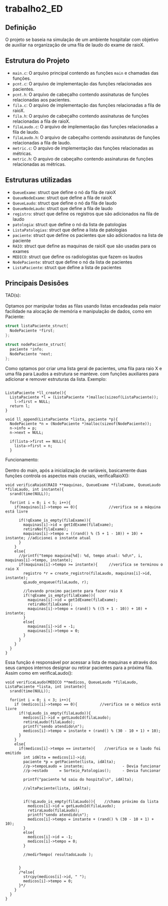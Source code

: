 # trabalho2_ED
## Definição

O projeto se baseia na simulação de um ambiente hospitalar com objetivo de auxiliar na organização de uma fila de laudo do exame de raioX.

## Estrutura do Projeto

- `main.c`: O arquivo principal contendo as funções `main` e chamadas das funções.
- `pcnt.c`: O arquivo de implementação das funções relacionadas aos pacientes.
- `pcnt.h`: O arquivo de cabeçalho contendo assinaturas de funções relacionadas aos pacientes.
- `fila.c`: O arquivo de implementação das funções relacionadas a fila de raioX.
- `fila.h`: O arquivo de cabeçalho contendo assinaturas de funções relacionadas a fila de raioX.
- `filaLaudo.c`: O arquivo de implementação das funções relacionadas a fila de laudo.
- `filaLaudo.h`: O arquivo de cabeçalho contendo assinaturas de funções relacionadas a fila de laudo.
- `metric.c`: O arquivo de implementação das funções relacionadas as métricas.
- `metric.h`: O arquivo de cabeçalho contendo assinaturas de funções relacionadas as métricas.

## Estruturas utilizadas

- `QueueExame`: struct que define o nó da fila de raioX 
- `QueueNodeExame`: struct que define a fila de raioX
- `QueueLaudo`: struct que define o nó da fila de laudo
- `QueueNodeLaudo`: struct que define a fila de laudo
- `registro`: struct que define os registros que são adicionados na fila de laudo
- `patologia`: struct que define o nó da lista de patologias
- `ListaPatologias`: struct que define a lista de patologias
- `paciente`: struct que define os pacientes que são adicionados na lista de paciente
- `RAIO`: struct que define as maquinas de raioX que são usadas para os exames
- `MEDICO`: struct que define os radiologistas que fazem os laudos
- `NodePaciente`: struct que define o nó da lista de pacientes
- `ListaPaciente`: struct que define a lista de pacientes

## Principais Desisões

TAD(s):<br><br>
Optamos por manipular todas as filas usando listas encadeadas pela maior facilidade na alocação de memória e manipulação de dados, como em Paciente:
  
```C
struct listaPaciente_struct{
  NodePaciente *first;	
};

struct nodePaciente_struct{
  paciente *info;
  NodePaciente *next;
};

```
Como optamos por criar uma lista geral de pacientes, uma fila para raio X e uma fila para Laudos a estrutura se manteve. com funções auxiliares para adicionar e remover estruturas da lista. Exemplo:
  
```

ListaPaciente *ll_create(){
  ListaPaciente *l = (ListaPaciente *)malloc(sizeof(ListaPaciente));
    l->first = NULL; 
  return l;
}

void ll_append(ListaPaciente *lista, paciente *p){
  NodePaciente *n = (NodePaciente *)malloc(sizeof(NodePaciente));
  n->info = p;
  n->next = NULL;
  
  if(lista->first == NULL){
    lista->first = n;
  }
```
Funcionamento: <br><br>
Dentro do main, após a inicialização de variáveis, basicamente duas funções controla os aspectos mais cruciais, verificaRaioX():
```
void verificaRaioX(RAIO **maquinas, QueueExame *filaExame, QueueLaudo *filaLaudo, int instante){
  srand(time(NULL));
  
  for(int i = 0; i < 5; i++){
    if(maquinas[i]->tempo == 0){              //verifica se a máquina está livre
      
      if(!qExame_is_empty(filaExame)){
        maquinas[i]->id = getIdExame(filaExame);
        retiraNo(filaExame);
        maquinas[i]->tempo = ((rand() % (5 + 1 - 10)) + 10) + instante; //adicionei o instante atual 
      }
    }  
    else{
      //printf("tempo maquina[%d]: %d, tempo atual: %d\n", i, maquinas[i]->tempo, instante);
      if(maquinas[i]->tempo >= instante){     //verifica se terminou o raio X
        registro *r = create_registro(filaLaudo, maquinas[i]->id, instante);
        qLaudo_enqueue(filaLaudo, r);

        //levando proximo paciente para fazer raio X
        if(!qExame_is_empty(filaExame)){
          maquinas[i]->id = getIdExame(filaExame);
          retiraNo(filaExame);
          maquinas[i]->tempo = (rand() % ((5 + 1 - 10)) + 10) + instante;
        }
        else{
          maquinas[i]->id = -1;
          maquinas[i]->tempo = 0;
        }
      }
    }
  }
}
```
Essa função é responsável por acessar a lista de maquinas e através dos seus campos internos designar ou retirar pacientes 
para a próxima fila. Assim como em verificaLaudo():
```
void verificaLaudo(MEDICO **medicos, QueueLaudo *filaLaudo, ListaPaciente *lista, int instante){
  srand(time(NULL));
  
  for(int i = 0; i < 3; i++){
    if (medicos[i]->tempo == 0){          //verifica se o médico está livre
      if(!qLaudo_is_empty(filaLaudo)){
        medicos[i]->id = getLaudoId(filaLaudo);
        retiraLaudo(filaLaudo);
        printf("sendo atendido\n");
        medicos[i]->tempo = instante + (rand() % (30 - 10 + 1) + 10);
      }
    }
    else{
      if(medicos[i]->tempo == instante){    //verifica se o laudo foi emitido  
        int idAlta = medicos[i]->id;
        paciente *p = getPaciente(lista, idAlta);
        //p->tempoLaudo = instante;                 - Devia funcionar
        //p->estado     = Sorteio_Patologias();     - Devia funcionar

        printf("paciente %d saiu do hospital\n", idAlta);

        //altaPaciente(lista, idAlta);


        if(!qLaudo_is_empty(filaLaudo)){    //chama próximo da lista
          medicos[i]->id = getLaudoId(filaLaudo);
          retiraLaudo(filaLaudo);
          printf("sendo atendido\n");
          medicos[i]->tempo = instante + (rand() % (30 - 10 + 1) + 10);
        }
        else{
          medicos[i]->id = -1;
          medicos[i]->tempo = 0;
        }
        
        //medirTempo( resultadoLaudo );

        
      }
      /*else{
        strcpy(medicos[i]->id, " ");
        medicos[i]->tempo = 0;
      }*/
    }
  }
}

```
